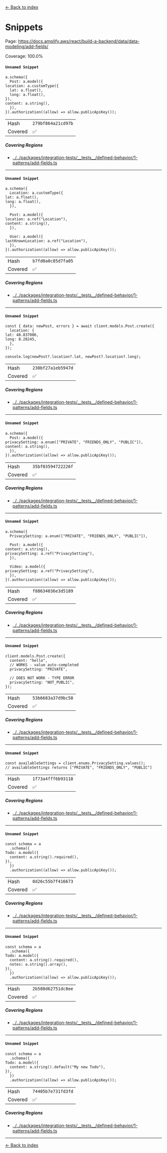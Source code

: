 [<- Back to index](../../../../../../docs-pages.md)

#  Snippets

Page: https://docs.amplify.aws/react/build-a-backend/data/data-modeling/add-fields/

Coverage: 100.0%

#### `Unnamed Snippet`

~~~
a.schema({
  Post: a.model({
location: a.customType({
  lat: a.float(),
  long: a.float(),
}),
content: a.string(),
  }),
}).authorization((allow) => allow.publicApiKey());

~~~

| | |
| -- | -- |
| Hash | `279bf864a21cd97b` |
| Covered | ✅ |

##### Covering Regions

- [../../packages/integration-tests/\_\_tests\_\_/defined-behavior/1-patterns/add-fields.ts](../../../../../../../../packages/integration-tests/__tests__/defined-behavior/1-patterns/add-fields.ts#L75)

---

#### `Unnamed Snippet`

~~~
a.schema({
  Location: a.customType({
lat: a.float(),
long: a.float(),
  }),

  Post: a.model({
location: a.ref("Location"),
content: a.string(),
  }),

  User: a.model({
lastKnownLocation: a.ref("Location"),
  }),
}).authorization((allow) => allow.publicApiKey());

~~~

| | |
| -- | -- |
| Hash | `b7fd0a0c85d7fa05` |
| Covered | ✅ |

##### Covering Regions

- [../../packages/integration-tests/\_\_tests\_\_/defined-behavior/1-patterns/add-fields.ts](../../../../../../../../packages/integration-tests/__tests__/defined-behavior/1-patterns/add-fields.ts#L155)

---

#### `Unnamed Snippet`

~~~
const { data: newPost, errors } = await client.models.Post.create({
  location: {
lat: 48.837006,
long: 8.28245,
  },
});

console.log(newPost?.location?.lat, newPost?.location?.long);

~~~

| | |
| -- | -- |
| Hash | `230bf27a1eb5947d` |
| Covered | ✅ |

##### Covering Regions

- [../../packages/integration-tests/\_\_tests\_\_/defined-behavior/1-patterns/add-fields.ts](../../../../../../../../packages/integration-tests/__tests__/defined-behavior/1-patterns/add-fields.ts#L210)

---

#### `Unnamed Snippet`

~~~
a.schema({
  Post: a.model({
privacySetting: a.enum(["PRIVATE", "FRIENDS_ONLY", "PUBLIC"]),
content: a.string(),
  }),
}).authorization((allow) => allow.publicApiKey());

~~~

| | |
| -- | -- |
| Hash | `35bf03594722226f` |
| Covered | ✅ |

##### Covering Regions

- [../../packages/integration-tests/\_\_tests\_\_/defined-behavior/1-patterns/add-fields.ts](../../../../../../../../packages/integration-tests/__tests__/defined-behavior/1-patterns/add-fields.ts#L306)

---

#### `Unnamed Snippet`

~~~
a.schema({
  PrivacySetting: a.enum(["PRIVATE", "FRIENDS_ONLY", "PUBLIC"]),

  Post: a.model({
content: a.string(),
privacySetting: a.ref("PrivacySetting"),
  }),

  Video: a.model({
privacySetting: a.ref("PrivacySetting"),
  }),
}).authorization((allow) => allow.publicApiKey());

~~~

| | |
| -- | -- |
| Hash | `f88634036e3d5189` |
| Covered | ✅ |

##### Covering Regions

- [../../packages/integration-tests/\_\_tests\_\_/defined-behavior/1-patterns/add-fields.ts](../../../../../../../../packages/integration-tests/__tests__/defined-behavior/1-patterns/add-fields.ts#L418)

---

#### `Unnamed Snippet`

~~~
client.models.Post.create({
  content: "hello",
  // WORKS - value auto-completed
  privacySetting: "PRIVATE",

  // DOES NOT WORK - TYPE ERROR
  privacySetting: "NOT_PUBLIC",
});

~~~

| | |
| -- | -- |
| Hash | `53b6683a37d9bc50` |
| Covered | ✅ |

##### Covering Regions

- [../../packages/integration-tests/\_\_tests\_\_/defined-behavior/1-patterns/add-fields.ts](../../../../../../../../packages/integration-tests/__tests__/defined-behavior/1-patterns/add-fields.ts#L395)

---

#### `Unnamed Snippet`

~~~
const availableSettings = client.enums.PrivacySetting.values();
// availableSettings returns ["PRIVATE", "FRIENDS_ONLY", "PUBLIC"]

~~~

| | |
| -- | -- |
| Hash | `1f73a4fff6b93118` |
| Covered | ✅ |

##### Covering Regions

- [../../packages/integration-tests/\_\_tests\_\_/defined-behavior/1-patterns/add-fields.ts](../../../../../../../../packages/integration-tests/__tests__/defined-behavior/1-patterns/add-fields.ts#L475)

---

#### `Unnamed Snippet`

~~~
const schema = a
  .schema({
Todo: a.model({
  content: a.string().required(),
}),
  })
  .authorization((allow) => allow.publicApiKey());

~~~

| | |
| -- | -- |
| Hash | `0d26c55b7f416673` |
| Covered | ✅ |

##### Covering Regions

- [../../packages/integration-tests/\_\_tests\_\_/defined-behavior/1-patterns/add-fields.ts](../../../../../../../../packages/integration-tests/__tests__/defined-behavior/1-patterns/add-fields.ts#L512)

---

#### `Unnamed Snippet`

~~~
const schema = a
  .schema({
Todo: a.model({
  content: a.string().required(),
  notes: a.string().array(),
}),
  })
  .authorization((allow) => allow.publicApiKey());

~~~

| | |
| -- | -- |
| Hash | `2b588d62751dc8ee` |
| Covered | ✅ |

##### Covering Regions

- [../../packages/integration-tests/\_\_tests\_\_/defined-behavior/1-patterns/add-fields.ts](../../../../../../../../packages/integration-tests/__tests__/defined-behavior/1-patterns/add-fields.ts#L540)

---

#### `Unnamed Snippet`

~~~
const schema = a
  .schema({
Todo: a.model({
  content: a.string().default("My new Todo"),
}),
  })
  .authorization((allow) => allow.publicApiKey());

~~~

| | |
| -- | -- |
| Hash | `74405b7e731fd3fd` |
| Covered | ✅ |

##### Covering Regions

- [../../packages/integration-tests/\_\_tests\_\_/defined-behavior/1-patterns/add-fields.ts](../../../../../../../../packages/integration-tests/__tests__/defined-behavior/1-patterns/add-fields.ts#L593)

---

[<- Back to index](../../../../../../docs-pages.md)

